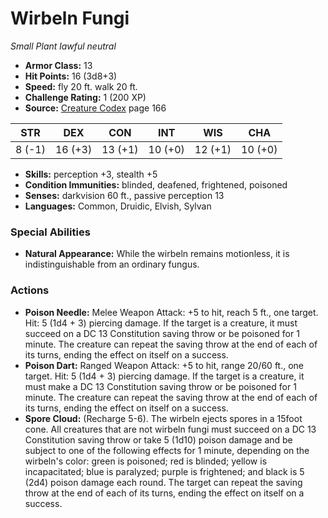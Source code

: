 # Wirbeln Fungi

*Small* *Plant* *lawful neutral*

- **Armor Class:** 13
- **Hit Points:** 16 (3d8+3)
- **Speed:** fly 20 ft. walk 20 ft.
- **Challenge Rating:** 1 (200 XP)
- **Source:** [Creature Codex](https://koboldpress.com/kpstore/product/creature-codex-for-5th-edition-dnd) page 166

| STR | DEX | CON | INT | WIS | CHA |
| --- | --- | --- | --- | --- | --- |
| 8 (-1) | 16 (+3) | 13 (+1) | 10 (+0) | 12 (+1) | 10 (+0) |

- **Skills:** perception +3, stealth +5
- **Condition Immunities:** blinded, deafened, frightened, poisoned
- **Senses:** darkvision 60 ft., passive perception 13
- **Languages:** Common, Druidic, Elvish, Sylvan

### Special Abilities

- **Natural Appearance:** While the wirbeln remains motionless, it is indistinguishable from an ordinary fungus.

### Actions

- **Poison Needle:** Melee Weapon Attack: +5 to hit, reach 5 ft., one target. Hit: 5 (1d4 + 3) piercing damage. If the target is a creature, it must succeed on a DC 13 Constitution saving throw or be poisoned for 1 minute. The creature can repeat the saving throw at the end of each of its turns, ending the effect on itself on a success.
- **Poison Dart:** Ranged Weapon Attack: +5 to hit, range 20/60 ft., one target. Hit: 5 (1d4 + 3) piercing damage. If the target is a creature, it must make a DC 13 Constitution saving throw or be poisoned for 1 minute. The creature can repeat the saving throw at the end of each of its turns, ending the effect on itself on a success.
- **Spore Cloud:** (Recharge 5-6). The wirbeln ejects spores in a 15foot cone. All creatures that are not wirbeln fungi must succeed on a DC 13 Constitution saving throw or take 5 (1d10) poison damage and be subject to one of the following effects for 1 minute, depending on the wirbeln's color: green is poisoned; red is blinded; yellow is incapacitated; blue is paralyzed; purple is frightened; and black is 5 (2d4) poison damage each round. The target can repeat the saving throw at the end of each of its turns, ending the effect on itself on a success.


